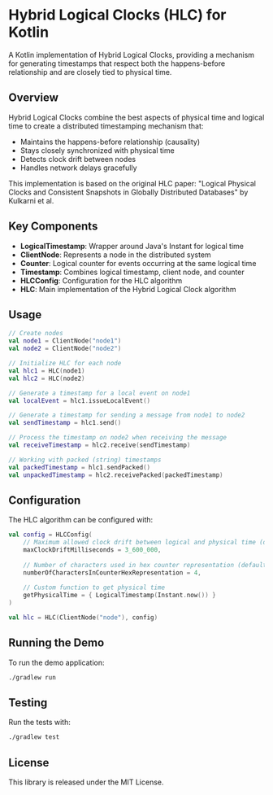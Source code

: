 # Hybrid Logical Clocks (HLC) for Kotlin

A Kotlin implementation of Hybrid Logical Clocks, providing a mechanism for generating timestamps that respect both the happens-before relationship and are closely tied to physical time.

## Overview

Hybrid Logical Clocks combine the best aspects of physical time and logical time to create a distributed timestamping mechanism that:

- Maintains the happens-before relationship (causality)
- Stays closely synchronized with physical time
- Detects clock drift between nodes
- Handles network delays gracefully

This implementation is based on the original HLC paper:
"Logical Physical Clocks and Consistent Snapshots in Globally Distributed Databases" by Kulkarni et al.

## Key Components

- **LogicalTimestamp**: Wrapper around Java's Instant for logical time
- **ClientNode**: Represents a node in the distributed system
- **Counter**: Logical counter for events occurring at the same logical time
- **Timestamp**: Combines logical timestamp, client node, and counter
- **HLCConfig**: Configuration for the HLC algorithm
- **HLC**: Main implementation of the Hybrid Logical Clock algorithm

## Usage

```kotlin
// Create nodes
val node1 = ClientNode("node1")
val node2 = ClientNode("node2") 

// Initialize HLC for each node
val hlc1 = HLC(node1)
val hlc2 = HLC(node2)

// Generate a timestamp for a local event on node1
val localEvent = hlc1.issueLocalEvent()

// Generate a timestamp for sending a message from node1 to node2
val sendTimestamp = hlc1.send()

// Process the timestamp on node2 when receiving the message
val receiveTimestamp = hlc2.receive(sendTimestamp)

// Working with packed (string) timestamps
val packedTimestamp = hlc1.sendPacked()
val unpackedTimestamp = hlc2.receivePacked(packedTimestamp)
```

## Configuration

The HLC algorithm can be configured with:

```kotlin
val config = HLCConfig(
    // Maximum allowed clock drift between logical and physical time (default: 1 hour)
    maxClockDriftMilliseconds = 3_600_000,
    
    // Number of characters used in hex counter representation (default: 4 chars, 0000-FFFF)
    numberOfCharactersInCounterHexRepresentation = 4,
    
    // Custom function to get physical time
    getPhysicalTime = { LogicalTimestamp(Instant.now()) }
)

val hlc = HLC(ClientNode("node"), config)
```

## Running the Demo

To run the demo application:

```bash
./gradlew run
```

## Testing

Run the tests with:

```bash
./gradlew test
```

## License

This library is released under the MIT License. 
